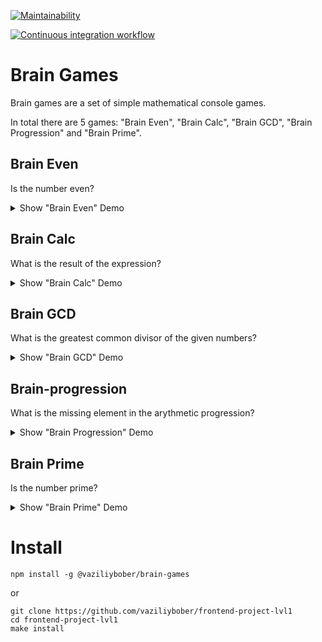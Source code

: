 [![Maintainability](https://api.codeclimate.com/v1/badges/a99a88d28ad37a79dbf6/maintainability)](https://codeclimate.com/github/vaziliybober/frontend-project-lvl1)

[![Continuous integration workflow](https://github.com/vaziliybober/frontend-project-lvl1/workflows/Continuous%20integration%20workflow/badge.svg)](https://github.com/vaziliybober/frontend-project-lvl1/actions)

# Brain Games

Brain games are a set of simple mathematical console games.

In total there are 5 games: "Brain Even", "Brain Calc", "Brain GCD", "Brain Progression" and "Brain Prime".

## Brain Even

Is the number even?

<details><summary>Show "Brain Even" Demo</summary>
<a href="https://asciinema.org/a/358977" target="_blank"><img src="https://asciinema.org/a/358977.svg" /></a>
</details>

## Brain Calc

What is the result of the expression?

<details><summary>Show "Brain Calc" Demo</summary>
<a href="https://asciinema.org/a/358980" target="_blank"><img src="https://asciinema.org/a/358980.svg" /></a>
</details>

## Brain GCD

What is the greatest common divisor of the given numbers?

<details><summary>Show "Brain GCD" Demo</summary>
<a href="https://asciinema.org/a/358981" target="_blank"><img src="https://asciinema.org/a/358981.svg" /></a>
</details>

## Brain-progression

What is the missing element in the arythmetic progression?

<details><summary>Show "Brain Progression" Demo</summary>
<a href="https://asciinema.org/a/358982" target="_blank"><img src="https://asciinema.org/a/358982.svg" /></a>
</details>

## Brain Prime

Is the number prime?

<details><summary>Show "Brain Prime" Demo</summary>
<a href="https://asciinema.org/a/358983" target="_blank"><img src="https://asciinema.org/a/358983.svg" /></a>
</details>

# Install

	npm install -g @vaziliybober/brain-games

or

	git clone https://github.com/vaziliybober/frontend-project-lvl1
	cd frontend-project-lvl1
	make install
